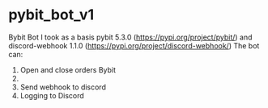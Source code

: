 # pybit_bot_v1
Bybit Bot 
I took as a basis pybit 5.3.0 (https://pypi.org/project/pybit/) and discord-webhook 1.1.0  (https://pypi.org/project/discord-webhook/)
The bot can:
1) Open and close orders Bybit
2) 
3) Send webhook to discord
4) Logging to Discord
